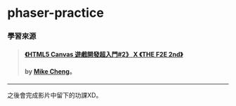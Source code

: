# phaser-practice

### 學習來源
>#### [**《HTML5 Canvas 遊戲開發超入門#2》 X 《THE F2E 2nd》**](https://github.com/MikeCheng1208/THE-F2E-2nd-RUN-Dandelion)
>####  by [**Mike Cheng**](https://github.com/MikeCheng1208)。
***
之後會完成影片中留下的功課XD。